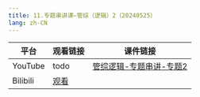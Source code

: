 ```yaml
---
title: 11.专题串讲课—管综（逻辑）2（20240525）
lang: zh-CN
---
```



| 平台       | 观看链接                                                                                                                               | 课件链接                                                                                                                                                                                                  |
|----------|------------------------------------------------------------------------------------------------------------------------------------|-------------------------------------------------------------------------------------------------------------------------------------------------------------------------------------------------------|
| YouTube  | todo                                                                                                                               | [管综逻辑-专题串讲-专题2](../../public/logic/%E9%80%BB%E8%BE%91-%E6%AD%A3%E5%BC%8F%E8%AF%BE/pdf/%E7%AE%A1%E7%BB%BC%E9%80%BB%E8%BE%91%20%E4%B8%93%E9%A2%98%E4%B8%B2%E8%AE%B2%20%E4%B8%93%E9%A2%982%20-%20DA.pdf) |
| Bilibili | [观看](https://www.bilibili.com/video/BV1oHkTYFEYj?spm_id_from=333.788.videopod.sections&vd_source=752f1f454ebffd32e5dbe02742c48dab) |                                                                                                                                                                                                       |

